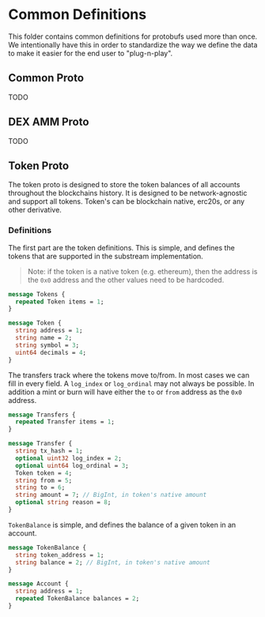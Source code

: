 # Common Definitions

This folder contains common definitions for protobufs used more than once. We intentionally have this in order to standardize the way we define the data to make it easier for the end user to "plug-n-play".

## Common Proto

TODO

## DEX AMM Proto

TODO

## Token Proto

The token proto is designed to store the token balances of all accounts throughout the blockchains history. It is designed to be network-agnostic and support all tokens. Token's can be blockchain native, erc20s, or any other derivative.

### Definitions

The first part are the token definitions. This is simple, and defines the tokens that are supported in the substream implementation.

> Note: if the token is a native token (e.g. ethereum), then the address is the `0x0` address and the other values need to be hardcoded.
```protobuf
message Tokens {
  repeated Token items = 1;
}

message Token {
  string address = 1;
  string name = 2;
  string symbol = 3;
  uint64 decimals = 4;
}
```

The transfers track where the tokens move to/from. In most cases we can fill in every field. A `log_index` or `log_ordinal` may not always be possible. In addition a mint or burn will have either the `to` or `from` address as the `0x0` address.

```protobuf
message Transfers {
  repeated Transfer items = 1;
}

message Transfer {
  string tx_hash = 1;
  optional uint32 log_index = 2;
  optional uint64 log_ordinal = 3;
  Token token = 4;
  string from = 5;
  string to = 6;
  string amount = 7; // BigInt, in token's native amount
  optional string reason = 8;
}
```

`TokenBalance` is simple, and defines the balance of a given token in an account.
```protobuf
message TokenBalance {
  string token_address = 1;
  string balance = 2; // BigInt, in token's native amount
}

message Account {
  string address = 1;
  repeated TokenBalance balances = 2;
}
```
